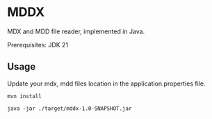 # MDDX

MDX and MDD file reader, implemented in Java.

Prerequisites: JDK 21

## Usage

Update your mdx, mdd files location in the application.properties file.

```shell
mvn install

java -jar ./target/mddx-1.0-SNAPSHOT.jar
```

